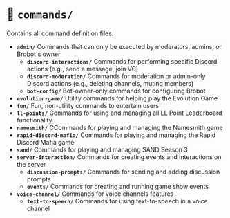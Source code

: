 # 📂 `commands/`

Contains all command definition files.

* **`admin/`** Commands that can only be executed by moderators, admins, or Brobot's owner
  * **`discord-interactions/`** Commands for performing specific Discord actions (e.g., send a message, join VC)
  * **`discord-moderation/`** Commands for moderation or admin-only Discord actions (e.g., deleting channels, muting members)
  * **`bot-config/`** Bot-owner-only commands for configuring Brobot
* **`evolution-game/`** Utility commands for helping play the Evolution Game
* **`fun/`** Fun, non-utility commands to entertain users
* **`ll-points/`** Commands for using and managing all LL Point Leaderboard functionality
* **`namesmith/`** CCommands for playing and managing the Namesmith game
* **`rapid-discord-mafia/`** Commands for playing and managing the Rapid Discord Mafia game
* **`sand/`** Commands for playing and managing SAND Season 3
* **`server-interaction/`** Commands for creating events and interactions on the server
  * **`discussion-prompts/`** Commands for sending and adding discussion prompts
  * **`events/`** Commands for creating and running game show events
* **`voice-channel/`** Commands for voice channels features
  * **`text-to-speech/`** Commands for using text-to-speech in a voice channel
